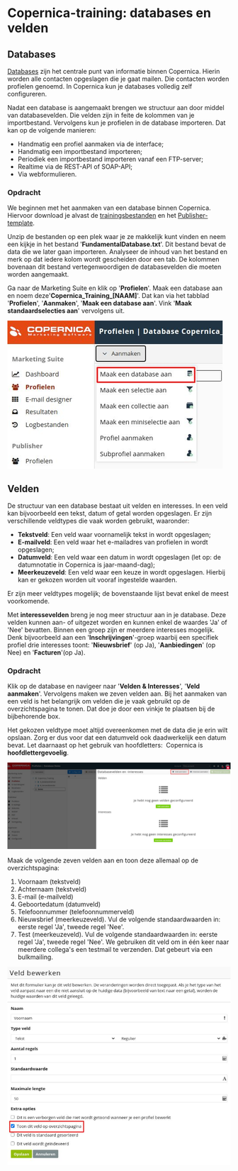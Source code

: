 # Copernica-training: databases en velden

## Databases

[Databases](./database-profiles) zijn het centrale punt van informatie binnen Copernica. Hierin worden alle
contacten opgeslagen die je gaat mailen. Die contacten worden profielen genoemd. In
Copernica kun je databases volledig zelf configureren.

Nadat een database is aangemaakt brengen we structuur aan door middel van
databasevelden. Die velden zijn in feite de kolommen van je importbestand. Vervolgens kun
je profielen in de database importeren. Dat kan op de volgende manieren:

* Handmatig een profiel aanmaken via de interface;
* Handmatig een importbestand importeren;
* Periodiek een importbestand importeren vanaf een FTP-server;
* Realtime via de REST-API of SOAP-API;
* Via webformulieren.

### Opdracht

We beginnen met het aanmaken van een database binnen Copernica. Hiervoor download je alvast
de [trainingsbestanden](https://vicinity.picsrv.net/g/127/0/9966/946570547c4af9079f398f3af00edcd4/export-2021-05-19.zip)
en het [Publisher-template](https://vicinity.picsrv.net/g/127/0/9558/2e97da82d4b6433bba6a35dbc0b6d2a5/new_template.zip).

Unzip de bestanden op een plek waar je ze makkelijk kunt vinden en neem een kijkje in het
bestand ​ '__FundamentalDatabase.txt__'. Dit bestand bevat de data die we later gaan importeren.
Analyseer de inhoud van het bestand en merk op dat iedere kolom wordt gescheiden door
een tab. De kolommen bovenaan dit bestand vertegenwoordigen de databasevelden die
moeten worden aangemaakt.

Ga naar de ​Marketing Suite​ ​en klik op '**Profielen**​'. Maak een database aan en noem deze​ '**​Copernica_Training_[NAAM]**'​. Dat kan via
het tabblad '**Profielen**'​, '**Aanmaken**'​, '**Maak een database aan**'​. Vink '**Maak
standaardselecties aan**' vervolgens uit.

![Database aanmaken](../images/nl/database-aanmaken.png)

## Velden

De structuur van een database bestaat uit velden en interesses. In een veld kan bijvoorbeeld
een tekst, datum of getal worden opgeslagen. Er zijn verschillende veldtypes die vaak
worden gebruikt, waaronder:

* **Tekstveld**​: Een veld waar voornamelijk tekst in wordt opgeslagen;
* **E-mailveld**​: Een veld waar het e-mailadres van profielen in wordt opgeslagen;
* **Datumveld**​: Een veld waar een datum in wordt opgeslagen (let op: de datumnotatie
in Copernica is jaar-maand-dag);
* **Meerkeuzeveld**​: Een veld waar een keuze in wordt opgeslagen. Hierbij kan er
gekozen worden uit vooraf ingestelde waarden.

Er zijn meer veldtypes mogelijk; de bovenstaande lijst bevat enkel de meest voorkomende.

Met **interessevelden**​ breng je nog meer structuur aan in je database. Deze velden kunnen
aan- of uitgezet worden en kunnen enkel de waardes 'Ja' of 'Nee' bevatten. Binnen een
groep zijn er meerdere interesses mogelijk. Denk bijvoorbeeld aan een ​ '**Inschrijvingen**'-groep waarbij een specifiek profiel drie interesses toont: '**Nieuwsbrief**'​ (op Ja),
'**Aanbiedingen**'​ (op Nee) en ​'**Facturen**'​ (op Ja).

### Opdracht

Klik op de database en navigeer naar '**Velden & Interesses**'​, '**Veld aanmaken**'​.
Vervolgens maken we zeven velden aan. Bij het aanmaken van een veld is het belangrijk
om velden die je vaak gebruikt op de overzichtspagina te tonen. Dat doe je door een vinkje te plaatsen
bij de bijbehorende box.

Het gekozen veldtype moet altijd overeenkomen met de data die je erin wilt opslaan. Zorg er dus voor 
dat een datumveld ook daadwerkelijk een datum bevat. Let daarnaast op het gebruik van hoofdletters: ​ 
Copernica is **hoofdlettergevoelig**​.

![Veld aanmaken](../images/nl/veld-aanmaken.png)

Maak de volgende zeven velden aan en toon deze allemaal op de overzichtspagina:

1. Voornaam (tekstveld)
2. Achternaam (tekstveld)
3. E-mail (e-mailveld)
4. Geboortedatum (datumveld)
5. Telefoonnummer (telefoonnummerveld)
6. Nieuwsbrief (meerkeuzeveld). Vul de volgende standaardwaarden in: eerste regel
'Ja', tweede regel 'Nee'.
7. Test (meerkeuzeveld). Vul de volgende standaardwaarden in: eerste regel 'Ja',
tweede regel 'Nee'. We gebruiken dit veld om in één keer naar meerdere collega's
een testmail te verzenden. Dat gebeurt via een bulkmailing.

![Veld bewerken](../images/nl/veld-bewerken.png)
